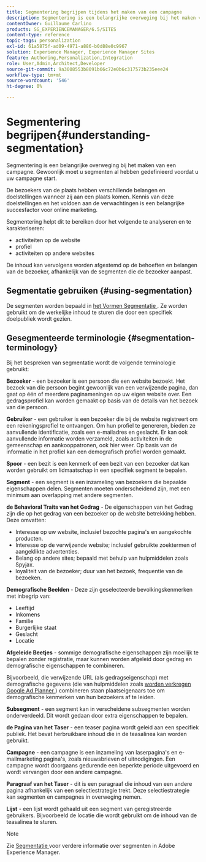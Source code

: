 ```yaml
---
title: Segmentering begrijpen tijdens het maken van een campagne
description: Segmentering is een belangrijke overweging bij het maken van een campagne.
contentOwner: Guillaume Carlino
products: SG_EXPERIENCEMANAGER/6.5/SITES
content-type: reference
topic-tags: personalization
exl-id: 61a5875f-ad09-4971-a886-b0d88e0c9967
solution: Experience Manager, Experience Manager Sites
feature: Authoring,Personalization,Integration
role: User,Admin,Architect,Developer
source-git-commit: 9a3008553b8091b66c72e0b6c317573b235eee24
workflow-type: tm+mt
source-wordcount: '546'
ht-degree: 0%

---
```


# Segmentering begrijpen{#understanding-segmentation}

Segmentering is een belangrijke overweging bij het maken van een campagne. Gewoonlijk moet u segmenten al hebben gedefinieerd voordat u uw campagne start.

De bezoekers van de plaats hebben verschillende belangen en doelstellingen wanneer zij aan een plaats komen. Kennis van deze doelstellingen en het voldoen aan de verwachtingen is een belangrijke succesfactor voor online marketing.

Segmentering helpt dit te bereiken door het volgende te analyseren en te karakteriseren:

* activiteiten op de website
* profiel
* activiteiten op andere websites

De inhoud kan vervolgens worden afgestemd op de behoeften en belangen van de bezoeker, afhankelijk van de segmenten die de bezoeker aanpast.

## Segmentatie gebruiken {#using-segmentation}

De segmenten worden bepaald in [ het Vormen Segmentatie ](/help/sites-administering/campaign-segmentation.md). Ze worden gebruikt om de werkelijke inhoud te sturen die door een specifiek doelpubliek wordt gezien.

## Gesegmenteerde terminologie {#segmentation-terminology}

Bij het bespreken van segmentatie wordt de volgende terminologie gebruikt:

**Bezoeker** - een bezoeker is een persoon die een website bezoekt. Het bezoek van die persoon begint gewoonlijk van een verwijzende pagina, dan gaat op één of meerdere paginameningen op uw eigen website over. Een gedragsprofiel kan worden gemaakt op basis van de details van het bezoek van die persoon.

**Gebruiker** - een gebruiker is een bezoeker die bij de website registreert om een rekeningsprofiel te ontvangen. Om hun profiel te genereren, bieden ze aanvullende identificatie, zoals een e-mailadres en geslacht. Er kan ook aanvullende informatie worden verzameld, zoals activiteiten in de gemeenschap en aankooppatronen, ook hier weer. Op basis van de informatie in het profiel kan een demografisch profiel worden gemaakt.

**Spoor** - een bezit is een kenmerk of een bezit van een bezoeker dat kan worden gebruikt om lidmaatschap in een specifiek segment te bepalen.

**Segment** - een segment is een inzameling van bezoekers die bepaalde eigenschappen delen. Segmenten moeten onderscheidend zijn, met een minimum aan overlapping met andere segmenten.

**de Behavioral Traits van het Gedrag** - De eigenschappen van het Gedrag zijn die op het gedrag van een bezoeker op de website betrekking hebben. Deze omvatten:

* Interesse op uw website, inclusief bezochte pagina&#39;s en aangekochte producten.
* Interesse op de verwijzende website; inclusief gebruikte zoektermen of aangeklikte advertenties.
* Belang op andere sites; bepaald met behulp van hulpmiddelen zoals Spyjax.
* loyaliteit van de bezoeker; duur van het bezoek, frequentie van de bezoeken.

**Demografische Beelden** - Deze zijn geselecteerde bevolkingskenmerken met inbegrip van:

* Leeftijd
* Inkomens
* Familie
* Burgerlijke staat
* Geslacht
* Locatie

**Afgeleide Beetjes** - sommige demografische eigenschappen zijn moeilijk te bepalen zonder registratie, maar kunnen worden afgeleid door gedrag en demografische eigenschappen te combineren.

Bijvoorbeeld, die verwijzende URL (als gedragseigenschap) met demografische gegevens (die van hulpmiddelen zoals [ worden verkregen Google Ad Planner ](https://www.google.com/adplanner/)) combineren staan plaatseigenaars toe om demografische kenmerken van hun bezoekers af te leiden.

**Subsegment** - een segment kan in verscheidene subsegmenten worden onderverdeeld. Dit wordt gedaan door extra eigenschappen te bepalen.

**de Pagina van het Taser** - een teaser pagina wordt geleid aan een specifiek publiek. Het bevat herbruikbare inhoud die in de teasalinea kan worden gebruikt.

**Campagne** - een campagne is een inzameling van laserpagina&#39;s en e-mailmarketing pagina&#39;s, zoals nieuwsbrieven of uitnodigingen. Een campagne wordt doorgaans gedurende een beperkte periode uitgevoerd en wordt vervangen door een andere campagne.

**Paragraaf van het Taser** - dit is een paragraaf die inhoud van een andere pagina afhankelijk van een selectiestrategie trekt. Deze selectiestrategie kan segmenten en campagnes in overweging nemen.

**Lijst** - een lijst wordt gehaald uit een segment van geregistreerde gebruikers. Bijvoorbeeld de locatie die wordt gebruikt om de inhoud van de teasalinea te sturen.

>[!NOTE]
>
>Zie [ Segmentatie ](/help/sites-administering/campaign-segmentation.md) voor verdere informatie over segmenten in Adobe Experience Manager.
